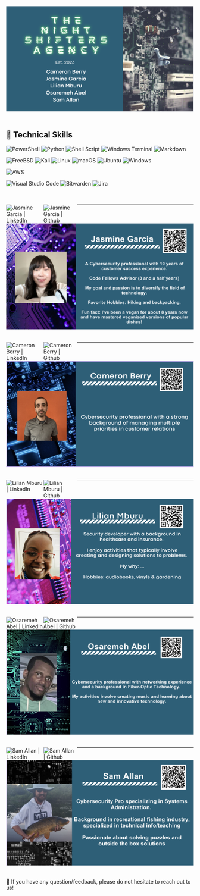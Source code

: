 


![Who are the night shifter agency leaders](https://github.com/TheNightShifters/AcqITTransformation/blob/main/Misc/nightshifters_intro.png)
\
&nbsp;

## 💼 Technical Skills

![PowerShell](https://img.shields.io/badge/PowerShell-%235391FE.svg?style=for-the-badge&logo=powershell&logoColor=white) ![Python](https://img.shields.io/badge/python-3670A0?style=for-the-badge&logo=python&logoColor=ffdd54) ![Shell Script](https://img.shields.io/badge/shell_script-%23121011.svg?style=for-the-badge&logo=gnu-bash&logoColor=white) ![Windows Terminal](https://img.shields.io/badge/Windows%20Terminal-%234D4D4D.svg?style=for-the-badge&logo=windows-terminal&logoColor=white)
![Markdown](https://img.shields.io/badge/markdown-%23000000.svg?style=for-the-badge&logo=markdown&logoColor=white)

![FreeBSD](https://img.shields.io/badge/-FreeBSD-%23870000?style=for-the-badge&logo=freebsd&logoColor=white) ![Kali](https://img.shields.io/badge/Kali-268BEE?style=for-the-badge&logo=kalilinux&logoColor=white) ![Linux](https://img.shields.io/badge/Linux-FCC624?style=for-the-badge&logo=linux&logoColor=black) ![macOS](https://img.shields.io/badge/mac%20os-000000?style=for-the-badge&logo=macos&logoColor=F0F0F0) 	![Ubuntu](https://img.shields.io/badge/Ubuntu-E95420?style=for-the-badge&logo=ubuntu&logoColor=white) ![Windows](https://img.shields.io/badge/Windows-0078D6?style=for-the-badge&logo=windows&logoColor=white) 

![AWS](https://img.shields.io/badge/AWS-%23FF9900.svg?style=for-the-badge&logo=amazon-aws&logoColor=white) 

![Visual Studio Code](https://img.shields.io/badge/Visual%20Studio%20Code-0078d7.svg?style=for-the-badge&logo=visual-studio-code&logoColor=white) ![Bitwarden](https://img.shields.io/badge/bitwarden-%23175DDC.svg?style=for-the-badge&logo=bitwarden&logoColor=white) ![Jira](https://img.shields.io/badge/jira-%230A0FFF.svg?style=for-the-badge&logo=jira&logoColor=white)  
\
&nbsp;

<a href="https://www.linkedin.com/in/jasmineigarcia/"><img align="left" src="https://img.shields.io/badge/linkedin-%230077B5.svg?style=for-the-badge&logo=linkedin&logoColor=white" alt="Jasmine Garcia | LinkedIn" width="100px"/></a> <a href="https://github.com/Jasmine-Garcia" ><img align="left" src="https://img.shields.io/badge/github-%23121011.svg?style=for-the-badge&logo=github&logoColor=white" alt="Jasmine Garcia | Github" width="90px"/></a><hr/>
![About Jazmine Garcia](https://github.com/TheNightShifters/AcqITTransformation/blob/main/Misc/Jasmine_profile.png)
\
&nbsp;

 <a href="https://www.linkedin.com/in/cameron-berry-seattle/"><img align="left" src="https://img.shields.io/badge/linkedin-%230077B5.svg?style=for-the-badge&logo=linkedin&logoColor=white" alt="Cameron Berry | LinkedIn" width="100px"/></a> <a href="https://github.com/CamBerry1" ><img align="left" src="https://img.shields.io/badge/github-%23121011.svg?style=for-the-badge&logo=github&logoColor=white" alt="Cameron Berry | Github" width="90px"/></a><hr/>
![About Cameron Berry](https://github.com/TheNightShifters/AcqITTransformation/blob/main/Misc/Cam_profile.png)
\
&nbsp;

 <a href="https://www.linkedin.com/in/lilianmburu/"><img align="left" src="https://img.shields.io/badge/linkedin-%230077B5.svg?style=for-the-badge&logo=linkedin&logoColor=white" alt="Lilian Mburu | LinkedIn" width="100px"/></a> <a href="https://github.com/OddGarden" ><img align="left" src="https://img.shields.io/badge/github-%23121011.svg?style=for-the-badge&logo=github&logoColor=white" alt="Lilian Mburu | Github" width="90px"/></a><hr/>
![About Lilian Mburu](https://github.com/TheNightShifters/AcqITTransformation/blob/main/Misc/Lilian_profile.png)
\
&nbsp;

 <a href="https://www.linkedin.com/in/osaremehabel/"><img align="left" src="https://img.shields.io/badge/linkedin-%230077B5.svg?style=for-the-badge&logo=linkedin&logoColor=white" alt="Osaremeh Abel | LinkedIn" width="100px"/></a> <a href="https://github.com/ashard79" ><img align="left" src="https://img.shields.io/badge/github-%23121011.svg?style=for-the-badge&logo=github&logoColor=white" alt="Osaremeh Abel | Github" width="90px"/></a><hr/>
![About Osaremeh Abel](https://github.com/TheNightShifters/AcqITTransformation/blob/main/Misc/Oz_profile.png)
\
&nbsp;

 <a href="https://www.linkedin.com/in/samuel-allan-26652a262/"><img align="left" src="https://img.shields.io/badge/linkedin-%230077B5.svg?style=for-the-badge&logo=linkedin&logoColor=white" alt="Sam Allan | LinkedIn" width="100px"/></a> <a href="https://github.com/theSam1998" ><img align="left" src="https://img.shields.io/badge/github-%23121011.svg?style=for-the-badge&logo=github&logoColor=white" alt="Sam Allan | Github" width="90px"/></a><hr/>
![About Sam Allan](https://github.com/TheNightShifters/AcqITTransformation/blob/main/Misc/Sam_profile.png)
\
&nbsp;

💬 If you have any question/feedback, please do not hesitate to reach out to us!
